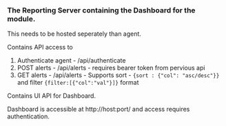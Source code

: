 ### The Reporting Server containing the Dashboard for the module.
This needs to be hosted seperately than agent.

Contains API access to 
1. Authenticate agent - /api/authenticate
2. POST alerts - /api/alerts - requires bearer token from pervious api
3. GET alerts - /api/alerts - Supports sort - ```{sort : {"col": "asc/desc"}}``` and filter ```{filter:[{"col":"val"}]}``` format

Contains UI API for Dashboard.
 
Dashboard is accessible at http://host:port/ and access requires authentication.
